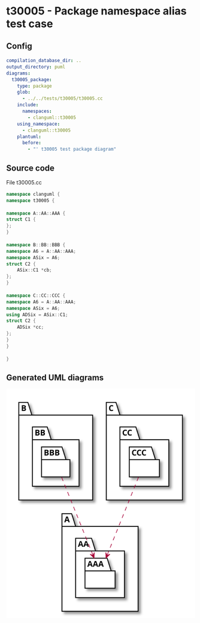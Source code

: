 # t30005 - Package namespace alias test case
## Config
```yaml
compilation_database_dir: ..
output_directory: puml
diagrams:
  t30005_package:
    type: package
    glob:
      - ../../tests/t30005/t30005.cc
    include:
      namespaces:
        - clanguml::t30005
    using_namespace:
      - clanguml::t30005
    plantuml:
      before:
        - "' t30005 test package diagram"
```
## Source code
File t30005.cc
```cpp
namespace clanguml {
namespace t30005 {

namespace A::AA::AAA {
struct C1 {
};
}

namespace B::BB::BBB {
namespace A6 = A::AA::AAA;
namespace ASix = A6;
struct C2 {
    ASix::C1 *cb;
};
}

namespace C::CC::CCC {
namespace A6 = A::AA::AAA;
namespace ASix = A6;
using ADSix = ASix::C1;
struct C2 {
    ADSix *cc;
};
}
}

}

```
## Generated UML diagrams
![t30005_package](./t30005_package.svg "Package namespace alias test case")
